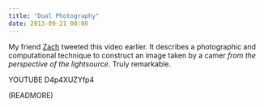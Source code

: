 ```yaml
---
title: "Dual Photography"
date: 2013-09-21 00:00
---
```


My friend [Zach](http://twitter.com/zachaysan) tweeted this video earlier. It describes a photographic and computational technique to construct an image taken by a camer _from the perspective of the lightsource_. Truly remarkable.

YOUTUBE D4p4XUZYfp4

(READMORE)
